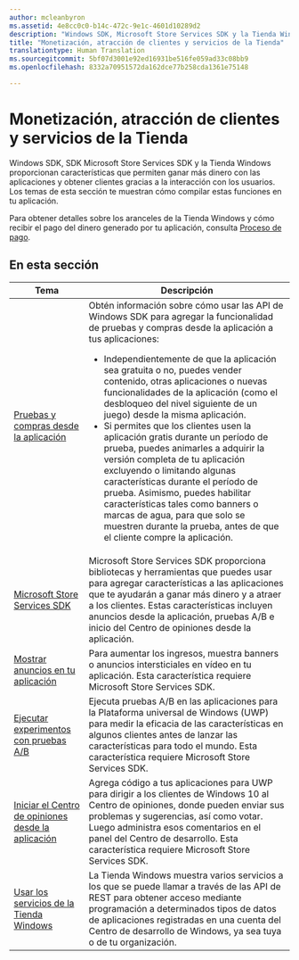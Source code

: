 ```yaml
---
author: mcleanbyron
ms.assetid: 4e8cc0c0-b14c-472c-9e1c-4601d10289d2
description: "Windows SDK, Microsoft Store Services SDK y la Tienda Windows proporcionan muchas características que permiten ganar más dinero con las aplicaciones y conseguir clientes gracias a la interacción con los usuarios."
title: "Monetización, atracción de clientes y servicios de la Tienda"
translationtype: Human Translation
ms.sourcegitcommit: 5bf07d3001e92ed16931be516fe059ad33c08bb9
ms.openlocfilehash: 8332a70951572da162dce77b258cda1361e75148

---
```


# Monetización, atracción de clientes y servicios de la Tienda




Windows SDK, SDK Microsoft Store Services SDK y la Tienda Windows proporcionan características que permiten ganar más dinero con las aplicaciones y obtener clientes gracias a la interacción con los usuarios. Los temas de esta sección te muestran cómo compilar estas funciones en tu aplicación.

Para obtener detalles sobre los aranceles de la Tienda Windows y cómo recibir el pago del dinero generado por tu aplicación, consulta [Proceso de pago](https://msdn.microsoft.com/library/windows/apps/mt148536).

## En esta sección


| Tema                                                                                                       | Descripción                 |
|-------------------------------------------------------------------------------------------------------------|-----------------------------|
| [Pruebas y compras desde la aplicación](in-app-purchases-and-trials.md)      | Obtén información sobre cómo usar las API de Windows SDK para agregar la funcionalidad de pruebas y compras desde la aplicación a tus aplicaciones: <ul><li>Independientemente de que la aplicación sea gratuita o no, puedes vender contenido, otras aplicaciones o nuevas funcionalidades de la aplicación (como el desbloqueo del nivel siguiente de un juego) desde la misma aplicación.</li><li>Si permites que los clientes usen la aplicación gratis durante un período de prueba, puedes animarles a adquirir la versión completa de tu aplicación excluyendo o limitando algunas características durante el período de prueba. Asimismo, puedes habilitar características tales como banners o marcas de agua, para que solo se muestren durante la prueba, antes de que el cliente compre la aplicación.</li></ul>  |
| [Microsoft Store Services SDK](microsoft-store-services-sdk.md)      | Microsoft Store Services SDK proporciona bibliotecas y herramientas que puedes usar para agregar características a las aplicaciones que te ayudarán a ganar más dinero y a atraer a los clientes. Estas características incluyen anuncios desde la aplicación, pruebas A/B e inicio del Centro de opiniones desde la aplicación. |
| [Mostrar anuncios en tu aplicación](display-ads-in-your-app.md)      |   Para aumentar los ingresos, muestra banners o anuncios intersticiales en vídeo en tu aplicación. Esta característica requiere Microsoft Store Services SDK.   |
| [Ejecutar experimentos con pruebas A/B](run-app-experiments-with-a-b-testing.md)      |   Ejecuta pruebas A/B en las aplicaciones para la Plataforma universal de Windows (UWP) para medir la eficacia de las características en algunos clientes antes de lanzar las características para todo el mundo. Esta característica requiere Microsoft Store Services SDK.  |
| [Iniciar el Centro de opiniones desde la aplicación](launch-feedback-hub-from-your-app.md)      |   Agrega código a tus aplicaciones para UWP para dirigir a los clientes de Windows 10 al Centro de opiniones, donde pueden enviar sus problemas y sugerencias, así como votar. Luego administra esos comentarios en el panel del Centro de desarrollo. Esta característica requiere Microsoft Store Services SDK.   |
| [Usar los servicios de la Tienda Windows](using-windows-store-services.md)                                    | La Tienda Windows muestra varios servicios a los que se puede llamar a través de las API de REST para obtener acceso mediante programación a determinados tipos de datos de aplicaciones registradas en una cuenta del Centro de desarrollo de Windows, ya sea tuya o de tu organización.    |



<!--HONumber=Aug16_HO5-->


